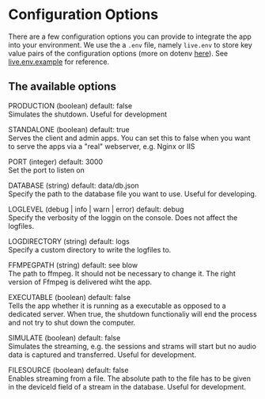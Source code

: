 # Configuration Options

There are a few configuration options you can provide to integrate the app into your environment. We use the a `.env` file, namely `live.env` to store key value pairs of the configuration options (more on dotenv [here](https://github.com/motdotla/dotenv#readme)). See [live.env.example](../Live/live.env.example) for reference.

## The available options

PRODUCTION (boolean) default: false  
Simulates the shutdown. Useful for development

STANDALONE (boolean) default: true  
Serves the client and admin apps. You can set this to false when you want to serve the apps via a "real" webserver, e.g. Nginx or IIS 

PORT (integer) default: 3000  
Set the port to listen on

DATABASE (string) default: data/db.json  
Specify the path to the database file you want to use. Useful for developing. 

LOGLEVEL (debug | info | warn | error) default: debug  
Specify the verbosity of the loggin on the console. Does not affect the logfiles.

LOGDIRECTORY (string) default: logs  
Specify a custom directory to write the logfiles to.

FFMPEGPATH (string) default: see blow  
The path to ffmpeg. It should not be necessary to change it. The right version of Ffmpeg is delivered wiht the app.

EXECUTABLE (boolean) default: false  
Tells the app whether it is running as a executable as opposed to a dedicated server. When true, the shutdown functionaliy will end the process and not try to shut down the computer.

SIMULATE (boolean) default: false  
Simulates the streaming, e.g. the sessions and strams will start but no audio data is captured and transferred. Useful for development.

FILESOURCE (boolean) default: false  
Enables streaming from a file. The absolute path to the file has to be given in the deviceId field of a stream in the database. Useful for development.